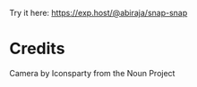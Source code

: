 
Try it here: https://exp.host/@abiraja/snap-snap

# Credits

Camera by Iconsparty from the Noun Project
